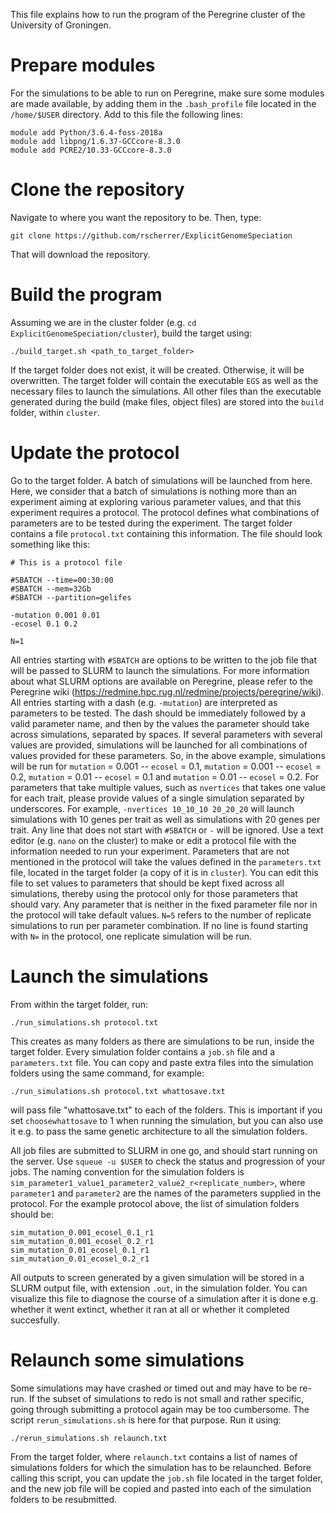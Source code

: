 This file explains how to run the program of the Peregrine cluster of the University of Groningen.

# Prepare modules

For the simulations to be able to run on Peregrine, make sure some modules are made available, by adding them in the `.bash_profile` file located in the `/home/$USER` directory. Add to this file the following lines:

```{bash}
module add Python/3.6.4-foss-2018a
module add libpng/1.6.37-GCCcore-8.3.0
module add PCRE2/10.33-GCCcore-8.3.0
```

# Clone the repository

Navigate to where you want the repository to be. Then, type:

```{bash}
git clone https://github.com/rscherrer/ExplicitGenomeSpeciation
```

That will download the repository.

# Build the program

Assuming we are in the cluster folder (e.g. `cd ExplicitGenomeSpeciation/cluster`), build the target using:

```{bash}
./build_target.sh <path_to_target_folder>
```

If the target folder does not exist, it will be created. Otherwise, it will be overwritten. The target folder will contain the executable `EGS` as well as the necessary files to launch the simulations. All other files than the executable generated during the build (make files, object files) are stored into the `build` folder, within `cluster`.

# Update the protocol

Go to the target folder. A batch of simulations will be launched from here. Here, we consider that a batch of simulations is nothing more than an experiment aiming at exploring various parameter values, and that this experiment requires a protocol. The protocol defines what combinations of parameters are to be tested during the experiment. The target folder contains a file `protocol.txt` containing this information. The file should look something like this:

```
# This is a protocol file

#SBATCH --time=00:30:00
#SBATCH --mem=32Gb
#SBATCH --partition=gelifes

-mutation 0.001 0.01
-ecosel 0.1 0.2

N=1

```

All entries starting with `#SBATCH` are options to be written to the job file that will be passed to SLURM to launch the simulations. For more information about what SLURM options are available on Peregrine, please refer to the Peregrine wiki (https://redmine.hpc.rug.nl/redmine/projects/peregrine/wiki). All entries starting with a dash (e.g. `-mutation`) are interpreted as parameters to be tested. The dash should be immediately followed by a valid parameter name, and then by the values the parameter should take across simulations, separated by spaces. If several parameters with several values are provided, simulations will be launched for all combinations of values provided for these parameters. So, in the above example, simulations will be run for `mutation` = 0.001 -- `ecosel` = 0.1,
`mutation` = 0.001 -- `ecosel` = 0.2, `mutation` = 0.01 -- `ecosel` = 0.1 and `mutation` = 0.01 -- `ecosel` = 0.2. For parameters that take multiple values, such as `nvertices` that takes one value for each trait, please provide values of a single simulation separated by underscores. For example, `-nvertices 10_10_10 20_20_20` will launch simulations with 10 genes per trait as well as simulations with 20 genes per trait. Any line that does not start with `#SBATCH` or `-` will be ignored. Use a text editor (e.g. `nano` on the cluster) to make or edit a protocol file with the information needed to run your experiment. Parameters that are not mentioned in the protocol will take the values defined in the `parameters.txt` file, located in the target folder (a copy of it is in `cluster`). You can edit this file to set values to parameters that should be kept fixed across all simulations, thereby using the protocol only for those parameters that should vary. Any parameter that is neither in the fixed parameter file nor in the protocol will take default values. `N=5` refers to the number of replicate simulations to run per parameter combination. If no line is found starting with `N=` in the protocol, one replicate simulation will be run.

# Launch the simulations

From within the target folder, run:

```{bash}
./run_simulations.sh protocol.txt
```

This creates as many folders as there are simulations to be run, inside the target folder. Every simulation folder contains a `job.sh` file and a `parameters.txt` file. You can copy and paste extra files into the simulation folders using the same command, for example:

```{bash}
./run_simulations.sh protocol.txt whattosave.txt
``` 

will pass file "whattosave.txt" to each of the folders. This is important if you set `choosewhattosave` to 1 when running the simulation, but you can also use it e.g. to pass the same genetic architecture to all the simulation folders.

All job files are submitted to SLURM in one go, and should start running on the server. Use `squeue -u $USER` to check the status and progression of your jobs. The naming convention for the simulation folders is `sim_parameter1_value1_parameter2_value2_r<replicate_number>`, where `parameter1` and `parameter2` are the names of the parameters supplied in the protocol. For the example protocol above, the list of simulation folders should be:

```
sim_mutation_0.001_ecosel_0.1_r1
sim_mutation_0.001_ecosel_0.2_r1
sim_mutation_0.01_ecosel_0.1_r1
sim_mutation_0.01_ecosel_0.2_r1
```

All outputs to screen generated by a given simulation will be stored in a SLURM output file, with extension `.out`, in the simulation folder. You can visualize this file to diagnose the course of a simulation after it is done e.g. whether it went extinct, whether it ran at all or whether it completed succesfully.

# Relaunch some simulations

Some simulations may have crashed or timed out and may have to be re-run. If the subset of simulations to redo is not small and rather specific, going through submitting a protocol again may be too cumbersome. The script `rerun_simulations.sh` is here for that purpose. Run it using:

```{bash}
./rerun_simulations.sh relaunch.txt
```

From the target folder, where `relaunch.txt` contains a list of names of simulations folders for which the simulation has to be relaunched. Before calling this script, you can update the `job.sh` file located in the target folder, and the new job file will be copied and pasted into each of the simulation folders to be resubmitted.
